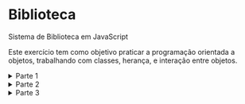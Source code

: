 <h1>Biblioteca</h1>
Sistema de Biblioteca em JavaScript

<p>Este exercício tem como objetivo praticar a programação orientada a objetos, trabalhando com classes, herança, e interação entre objetos.</p>

<details>
  <summary>Parte 1</summary>
  <p>
    Crie uma classe base chamada EntidadeBibliografica com os seguintes atributos:
    <ul>
      <li>titulo</li>
      <li>autor</li>
      <li>anoPublicacao</li>
      <li>codigo</li>
      <li>emprestado: booleano</li>
      <li>usuarioEmprestimo: Referência ao usuário que pegou emprestado (pode ser null se não estiver emprestado)</li>
    </ul>
    Crie duas subclasses de EntidadeBibliografica: Livro e Revista. A classe Livro deve ter um atributo adicional chamado genero.
    Implemente os métodos emprestar e devolver na classe EntidadeBibliografica. O método emprestar deve atribuir o usuário que está pegando emprestado e definir emprestado como true. O método devolver deve resetar o status de empréstimo e desatribuir o usuário.
    Crie uma classe Usuario com os seguintes atributos:
    <ul>
      <li>nome</li>
      <li>registroAcademico</li>
      <li>dataNascimento (no formato "YYYY-MM-DD") ex. (1995-12-25)</li>
    </ul>
  </p>
</details>
<details>
    <summary>Parte 2</summary>
  <p>Crie uma classe Biblioteca com os seguintes atributos:</p>
  <ul>
    <li>acervo: array para armazenar as entidades bibliográficas</li>
    <li>usuarios: array para armazenar os usuários</li>
  </ul>
  <p>Implemente os seguintes métodos na classe Biblioteca:</p>
  <ul>
    <li>adicionarItem(item): Adiciona uma entidade bibliográfica ao acervo.</li>
    <li>listarAcervo(): Exibe o acervo da biblioteca.</li>
    <li>adicionarUsuario(usuario): Adiciona um usuário à biblioteca.</li>
    <li>emprestarItem(codigo, registroAcademico): Empréstimo de um item para um usuário.</li>
    <li>devolverItem(codigo): Devolução de um item ao acervo.</li>
  </ul>
</details>
<details>
  <summary>Parte 3</summary>
  <p>Implementação do HTML e CSS</p>
</details>
